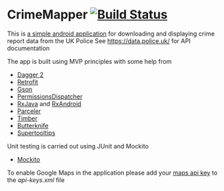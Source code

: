 # CrimeMapper [![Build Status](https://travis-ci.org/reactivemobile/CrimeMapperAndroid.svg?branch=master)](https://travis-ci.org/reactivemobile/CrimeMapperAndroid)

This is [a simple android application](https://play.google.com/store/apps/details?id=com.reactivemobile.ukpoliceapp) for downloading and displaying crime report data from the UK Police 
See https://data.police.uk/ for API documentation

The app is built using MVP principles with some help from 
- [Dagger 2](https://google.github.io/dagger/)
- [Retrofit](https://square.github.io/retrofit/)
- [Gson](https://github.com/google/gson)
- [PermissionsDispatcher](https://github.com/hotchemi/PermissionsDispatcher)
- [RxJava](https://github.com/ReactiveX/RxJava) and [RxAndroid](https://github.com/ReactiveX/RxAndroid)
- [Parceler](https://github.com/johncarl81/parceler)
- [Timber](https://github.com/JakeWharton/timber)
- [Butterknife](http://jakewharton.github.io/butterknife)
- [Supertooltips](https://github.com/nhaarman/supertooltips)

Unit testing is carried out using JUnit and Mockito

- [Mockito](http://site.mockito.org/)

To enable Google Maps in the application please add your [maps api key](https://developers.google.com/maps/android/) to the *api-keys.xml* file
